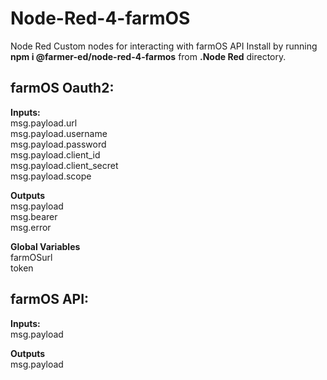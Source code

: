 # Node-Red-4-farmOS

Node Red Custom nodes for interacting with farmOS API
Install by running **npm i @farmer-ed/node-red-4-farmos**  from **.Node Red** directory.

## farmOS Oauth2:

**Inputs:** <br />
msg.payload.url <br />
msg.payload.username <br />
msg.payload.password <br />
msg.payload.client_id <br />
msg.payload.client_secret <br />
msg.payload.scope <br />

**Outputs** <br />
msg.payload <br />
msg.bearer <br />
msg.error <br />

**Global Variables** <br />
farmOSurl <br />
token <br />

## farmOS API:

**Inputs:** <br />
msg.payload

**Outputs** <br />
msg.payload
